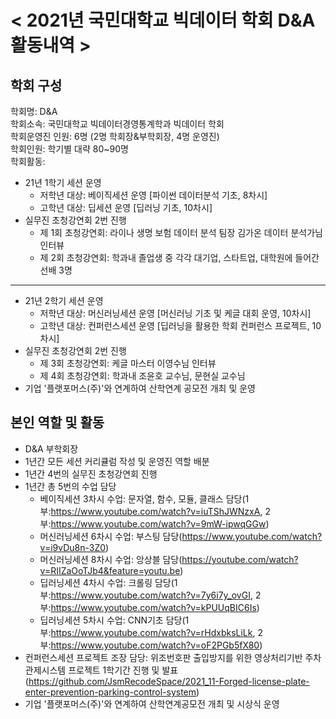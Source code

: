 # < 2021년 국민대학교 빅데이터 학회 D&A 활동내역 >

## 학회 구성

학회명: D&A<br>
학회소속: 국민대학교 빅데이터경영통계학과 빅데이터 학회<br>
학회운영진 인원: 6명 (2명 학회장&부학회장, 4명 운영진)<br>
학회인원: 학기별 대략 80~90명<br>
학회활동:<br>
 - 21년 1학기 세션 운영
    - 저학년 대상: 베이직세션 운영 [파이썬 데이터분석 기초, 8차시]  
    - 고학년 대상: 딥세션 운영 [딥러닝 기초, 10차시]
 - 실무진 초청강연회 2번 진행
    -  제 1회 초청강연회: 라이나 생명 보험 데이터 분석 팀장 김가온 데이터 분석가님 인터뷰
    -  제 2회 초청강연회: 학과내 졸업생 중 각각 대기업, 스타트업, 대학원에 들어간 선배 3명
 ***
 - 21년 2학기 세션 운영
    - 저학년 대상: 머신러닝세션 운영 [머신러닝 기초 및 케글 대회 운영, 10차시]  
    - 고학년 대상: 컨퍼런스세션 운영 [딥러닝을 활용한 학회 컨퍼런스 프로젝트, 10차시]
 - 실무진 초청강연회 2번 진행
    - 제 3회 초청강연회: 케글 마스터 이영수님 인터뷰
    - 제 4회 초청강연회: 학과내 조윤호 교수님, 문현실 교수님
 - 기업 '플랫포머스(주)'와 연계하여 산학연계 공모전 개최 및 운영


## 본인 역할 및 활동
 - D&A 부학회장<br>
 - 1년간 모든 세션 커리큘럼 작성 및 운영진 역할 배분<br>
 - 1년간 4번의 실무진 초청강연회 진행
 - 1년간 총 5번의 수업 담당<br>
   - 베이직세션 3차시 수업: 문자열, 함수, 모듈, 클래스 담당(1부:https://www.youtube.com/watch?v=iuTShJWNzxA, 2부:https://www.youtube.com/watch?v=9mW-ipwqGGw)<br>
   - 머신러닝세션 6차시 수업: 부스팅 담당(https://www.youtube.com/watch?v=i9vDu8n-3Z0)<br>
   - 머신러닝세션 8차시 수업: 앙상블 담당(https://youtube.com/watch?v=RIIZaOoTJb4&feature=youtu.be)<br>
   - 딥러닝세션 4차시 수업: 크롤링 담당(1부:https://www.youtube.com/watch?v=7y6i7y_ovGI, 2부:https://www.youtube.com/watch?v=kPUUqBIC6Is)<br>
   - 딥러닝세션 5차시 수업: CNN기초 담당(1부:https://www.youtube.com/watch?v=rHdxbksLiLk, 2부:https://www.youtube.com/watch?v=oF2PGb5fX80)<br>
 - 컨퍼런스세션 프로젝트 조장 담당: 위조번호판 출입방지를 위한 영상처리기반 주차관제시스템 프로젝트 1학기간 진행 및 발표(https://github.com/JsmRecodeSpace/2021_11-Forged-license-plate-enter-prevention-parking-control-system)<br>
 - 기업 '플랫포머스(주)'와 연계하여 산학연계공모전 개최 및 시상식 운영



